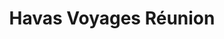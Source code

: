 ---
title: "Havas Voyages Réunion"
url: /saint-denis/havas-voyages-reunion/
shop: agence de voyage
---